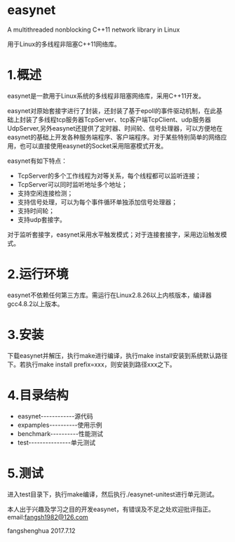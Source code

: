 # easynet
A multithreaded nonblocking C++11 network library in Linux

用于Linux的多线程非阻塞C++11网络库。

# 1.概述
easynet是一款用于Linux系统的多线程非阻塞网络库，采用C++11开发。

easynet对原始套接字进行了封装，还封装了基于epoll的事件驱动机制，在此基础上封装了多线程tcp服务器TcpServer、tcp客户端TcpClient、udp服务器UdpServer,另外easynet还提供了定时器、时间轮、信号处理器，可以方便地在easynet的基础上开发各种服务端程序、客户端程序。对于某些特别简单的网络应用，也可以直接使用easynet的Socket采用阻塞模式开发。

easynet有如下特点：
+ TcpServer的多个工作线程为对等关系，每个线程都可以监听连接；
+ TcpServer可以同时监听地址多个地址；
+ 支持空闲连接检测；
+ 支持信号处理，可以为每个事件循环单独添加信号处理器；
+ 支持时间轮；
+ 支持udp套接字。

对于监听套接字，easynet采用水平触发模式；对于连接套接字，采用边沿触发模式。

# 2.运行环境
easynet不依赖任何第三方库。需运行在Linux2.8.26以上内核版本，编译器gcc4.8.2以上版本。

# 3.安装
下载easynet并解压，执行make进行编译，执行make install安装到系统默认路径下。若执行make install prefix=xxx，则安装到路径xxx之下。

# 4.目录结构
+ easynet------------源代码
+ expamples----------使用示例
+ benchmark----------性能测试
+ test---------------单元测试

# 5.测试
进入test目录下，执行make编译，然后执行./easynet-unitest进行单元测试。


本人出于兴趣及学习之目的开发easynet，有错误及不足之处欢迎批评指正。
email:fangsh1982@126.com

fangshenghua
2017.7.12
